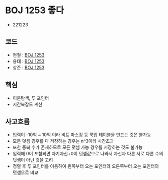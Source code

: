 # BOJ 1253 좋다
- 221223
## 코드
- 현철 : [BOJ 1253](https://github.com/moonn6pence/PS_solutions/blob/master/cpp_solutions/boj_1253/boj_1253.cpp)
- 용태 : [BOJ 1253](https://github.com/smc2315/algorithm/blob/main/BOJ/boj1253(%EC%A2%8B%EB%8B%A4).cpp)
- 상준 : [BOJ 1253](https://github.com/sangjun0412/codingTest_base/blob/main/(BOJ)%201253%20%EC%A2%8B%EB%8B%A4.py)
## 핵심
- 이분탐색, 투 포인터
- 시간복잡도 계산
## 사고흐름
- 입력이 -10억 ~ 10억 이라 비트 마스킹 등 룩업 테이블을 만드는 것은 불가능
- 모든 덧셈 경우를 다 저장하는 경우는 n^3이라 시간초과
- 또한 중복 수가 존재하므로 모든 덧셈 가능 경우를 저장하는 것도 불가능
- 입력에 0이 포함되면 자기자신+0이 덧셈값으로 나와서 자신과 다른 서로 다른 수의 덧셈이 아닌 것을 고려
- 정렬 후 투 포인터를 이용하여 왼쪽부터 오는 포인터와 오른쪽부터 오는 포인터의 덧셈으로 비교 

